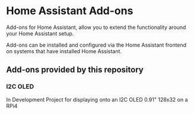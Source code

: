 # Home Assistant Add-ons

Add-ons for Home Assistant, allow you to extend the functionality around your Home Assistant setup.

Add-ons can be installed and configured via the Home Assistant frontend on systems that have installed Home Assistant.

## Add-ons provided by this repository
### I2C OLED
In Development
Project for displaying onto an I2C OLED 0.91" 128x32 on a RPi4